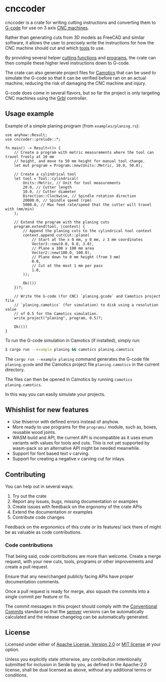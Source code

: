 # cnccoder

cnccoder is a crate for writing cutting instructions and converting them to
[G-code](https://en.wikipedia.org/wiki/G-code) for use on 3 axis
[CNC machines](https://en.wikipedia.org/wiki/Numerical_control).

Rather than generating cuts from 3D models as FreeCAD and similar software,
it allows the user to precisely write the instructions for how the CNC machine
should cut and which [tools](tools/index.html) to use.

By providing several helper [cutting functions](cuts/index.html) and
[programs](programs/), the crate can then compile these higher level
instructions down to G-code.

The crate can also generate project files for [Camotics](https://camotics.org/)
that can be used to simulate the G-code so that it can be verified before ran
on an actual machine, reducing the risk of damaging the CNC machine and injury.

G-code does come in several flavors, but so far the project is only targeting
CNC machines using the [Grbl](https://github.com/gnea/grbl) controller.

## Usage example

Example of a simple planing program (from `examples/planing.rs`):
```
use anyhow::Result;
use cnccoder::prelude::*;

fn main() -> Result<()> {
    // Create a program with metric measurements where the tool can travel freely at 10 mm
    // height, and move to 50 mm height for manual tool change.
    let mut program = Program::new(Units::Metric, 10.0, 50.0);

    // Create a cylindrical tool
    let tool = Tool::cylindrical(
        Units::Metric, // Unit for tool measurements
        20.0, // Cutter length
        10.0, // Cutter diameter
        Direction::Clockwise, // Spindle rotation direction
        20000.0, // Spindle speed (rpm)
        5000.0, // Max feed rate/speed that the cutter will travel with (mm/min)
    );

    // Extend the program with the planing cuts
    program.extend(tool, |context| {
        // Append the planing cuts to the cylindrical tool context
        context.append_cut(Cut::plane(
            // Start at the x 0 mm, y 0 mm, z 3 mm coordinates
            Vector3::new(0.0, 0.0, 3.0),
            // Plane a 100 x 100 mm area
            Vector2::new(100.0, 100.0),
            // Plane down to 0 mm height (from 3 mm)
            0.0,
            // Cut at the most 1 mm per pass
            1.0,
        ));

        Ok(())
    })?;

    // Write the G-code (for CNC) `planing.gcode` and Camotics project file
    // `planing.camotics` (for simulation) to disk using a resolution value
    // of 0.5 for the Camotics simulation.
    write_project("planing", program, 0.5)?;

    Ok(())
}
```

To run the G-code simulation in Camotics (if installed), simply run:
```bash
$ cargo run --example planing && camotics planing.camotics
```

The `cargo run --example planing` command generates the G-code file
`planing.gcode` and the Camotics project file `planing.camotics` in the
current directory.

The files can then be opened in Camotics by running `camotics planing.camotics`.

In this way you can easily simulate your projects.

## Whishlist for new features

* Use thiserror with defined errors instead of anyhow.
* More ready to use programs for the `programs/` module, such as, boxes,
  reusable wood joints.
* WASM build and API, the current API is incompatible as it uses enum variants
  with values for tools and cuts. This is not yet supported by wasm-pack so an
  alternative API might be needed meanwhile.
* Support for font based text v carving.
* Support for creating a negative v carving cut for inlays.

## Contributing

You can help out in several ways:

1. Try out the crate
2. Report any issues, bugs, missing documentation or examples
3. Create issues with feedback on the ergonomy of the crate APIs
4. Extend the documentation or examples
5. Contribute code changes

Feedback on the ergonomics of this crate or its features/ lack there of might
be as valuable as code contributions.

### Code contributions

That being said, code contributions are more than welcome. Create a merge
request, with your new cuts, tools, programs or other improvements and create
a pull request.

Ensure that any new/changed publicly facing APIs have proper documentation
comments.

Once a pull request is ready for merge, also squash the commits into a single
commit per feature or fix.

The commit messages in this project should comply with the
[Conventional Commits](https://www.conventionalcommits.org/en/v1.0.0/) standard
so that the [semver](https://semver.org/) versions can be automatically
calculated and the release changelog can be automatically generated.

## License

Licensed under either of [Apache License, Version 2.0](LICENSE-APACHE) or
[MIT license](LICENSE-MIT) at your option.

Unless you explicitly state otherwise, any contribution intentionally submitted
for inclusion in Serde by you, as defined in the Apache-2.0 license, shall be
dual licensed as above, without any additional terms or conditions.
